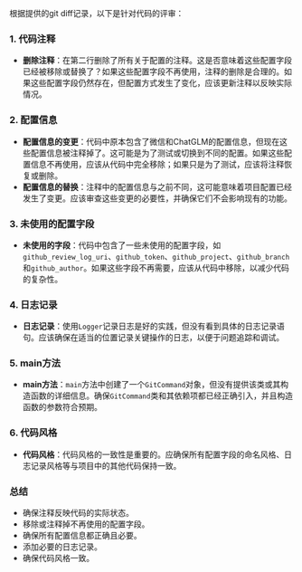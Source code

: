 根据提供的git diff记录，以下是针对代码的评审：

### 1. 代码注释
- **删除注释**：在第二行删除了所有关于配置的注释。这是否意味着这些配置字段已经被移除或替换了？如果这些配置字段不再使用，注释的删除是合理的。如果这些配置字段仍然存在，但配置方式发生了变化，应该更新注释以反映实际情况。

### 2. 配置信息
- **配置信息的变更**：代码中原本包含了微信和ChatGLM的配置信息，但现在这些配置信息被注释掉了。这可能是为了测试或切换到不同的配置。如果这些配置信息不再使用，应该从代码中完全移除；如果只是为了测试，应该将注释恢复或删除。
- **配置信息的替换**：注释中的配置信息与之前不同，这可能意味着项目配置已经发生了变更。应该审查这些变更的必要性，并确保它们不会影响现有的功能。

### 3. 未使用的配置字段
- **未使用的字段**：代码中包含了一些未使用的配置字段，如`github_review_log_uri`、`github_token`、`github_project`、`github_branch`和`github_author`。如果这些字段不再需要，应该从代码中移除，以减少代码的复杂性。

### 4. 日志记录
- **日志记录**：使用`Logger`记录日志是好的实践，但没有看到具体的日志记录语句。应该确保在适当的位置记录关键操作的日志，以便于问题追踪和调试。

### 5. main方法
- **main方法**：`main`方法中创建了一个`GitCommand`对象，但没有提供该类或其构造函数的详细信息。确保`GitCommand`类和其依赖项都已经正确引入，并且构造函数的参数符合预期。

### 6. 代码风格
- **代码风格**：代码风格的一致性是重要的。应确保所有配置字段的命名风格、日志记录风格等与项目中的其他代码保持一致。

### 总结
- 确保注释反映代码的实际状态。
- 移除或注释掉不再使用的配置字段。
- 确保所有配置信息都正确且必要。
- 添加必要的日志记录。
- 确保代码风格一致。